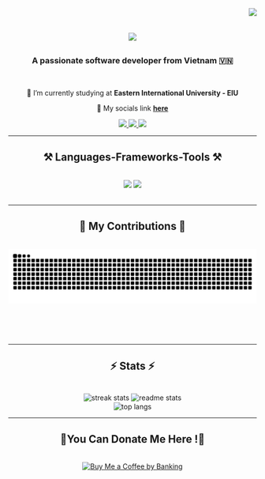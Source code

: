 <img align="right" src="https://visitor-badge.laobi.icu/badge?page_id=nughnguyuen.nughnguyen" />

<h1 align="center">
    <img src="https://readme-typing-svg.herokuapp.com/?font=Righteous&size=35&center=true&vCenter=true&width=500&height=70&duration=4000&lines=Hi+There!+👋;+I'm+Nugh+Nguyen!;" />
</h1>

<h3 align="center">A passionate software developer from Vietnam 🇻🇳</h3>

<br/>

<div align="center">
 
 🔭 I’m currently studying at **Eastern International University - EIU**

💬 My socials link **[here](https://guns.lol/nguyenquochung)**

 </div>
 
<div align="center"> 
  <a href="mailto:hungnq.august.work@gmail.com">
    <img src="https://img.shields.io/badge/Gmail-333333?style=for-the-badge&logo=gmail&logoColor=red" />
  </a>
  <a href="https://www.facebook.com/hungnq188.2k5" target="_blank">
    <img src="https://img.shields.io/badge/Facebook-0077B5?style=for-the-badge&logo=facebook&logoColor=white" target="_blank" />
  </a>
  <a href="https://www.youtube.com/@nughnguyen" target="_blank">
     <img src="https://img.shields.io/badge/Youtube-FF5722?style=for-the-badge&logo=youtube&logoColor=white" target="_blank" /> <!-- sqlite, safari, google-chrome are other good icon options -->
  </a>
</div>

 <hr/>
 
<h2 align="center">⚒️ Languages-Frameworks-Tools ⚒️</h2>
<br/>
<div align="center">
    <img src="https://skillicons.dev/icons?i=html,css,vscode,github,git" />
    <img src="https://skillicons.dev/icons?i=nodejs,python,javascript,mongodb,c,java,nextjs,mysql" /><br>
</div>

<br/>
<hr/>

<div align="center">
  <h2>🐍 My Contributions 🐍</h2>
  <br>
  <img alt="snake eating my contributions" src="https://raw.githubusercontent.com/nughnguyen/nughnguyen/output/github-contribution-grid-snake.svg" />
  
  <br/><br/><br/>
</div>

<hr/>

<h2 align="center">⚡ Stats ⚡</h2>
<br>
<div align=center>
  <img width=390 src="https://streak-stats.demolab.com/?user=nughnguyen&theme=radical&border_radius=10" alt="streak stats"/>
  <img width=390 src="https://camo.githubusercontent.com/2fa5148df11c4127a9ce3404719e96f54360700f94be76c29ef0da8073d6984b/68747470733a2f2f6769746875622d726561646d652d73746174732e76657263656c2e6170702f6170693f757365726e616d653d6e7567686e677579656e2673686f775f69636f6e733d74727565267468656d653d7261646963616c26626f726465725f7261646975733d31302672616e6b5f69636f6e3d676974687562" alt="readme stats" />
  <br/>
  <img width=325 align="center" src="https://camo.githubusercontent.com/c9caa326a0e9144c151974dcfa368179b8f55a054442a364e07acefe4e620780/68747470733a2f2f6769746875622d726561646d652d73746174732e76657263656c2e6170702f6170692f746f702d6c616e67732f3f757365726e616d653d6e7567686e677579656e267468656d653d7261646963616c26626f726465725f7261646975733d3130" alt="top langs" />
</div>
<hr/>
<!-- <h2 align="center">😎 Random Quotes 😎</h2><br>
<div align=center>
    <img width=523 align="center" src="https://quotes-github-readme.vercel.app/api?type=horizontal&theme=radical" alt="random quotes"/>
</div>
<hr/> -->

<h2 align="center">💸You Can Donate Me Here !💸</h2>
<br/>

<div align="center">
<a href='https://raw.githubusercontent.com/nughnguyen/nughnguyen/main/images/QR.png' target="_blank"><img height='64' style='border:0px;height:64px;' src='https://storage.ko-fi.com/cdn/kofi1.png?v=3' border='0' alt='Buy Me a Coffee by Banking' /></a>
</div>

<br/>
